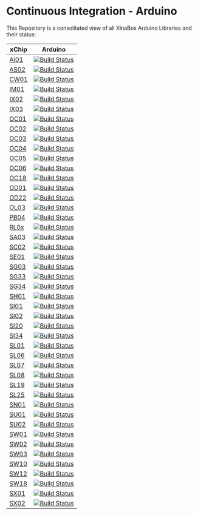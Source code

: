 # Continuous Integration - Arduino
This Repository is a consolitated view of all XinaBox Arduino Libraries and their status:

xChip | Arduino
--- | :---:
[AI01](https://github.com/xinabox/arduino-AI01)| [![Build Status](https://travis-ci.org/xinabox/arduino-AI01.svg?branch=master)](https://travis-ci.org/xinabox/arduino-AI01)
[AS02](https://github.com/xinabox/arduino-AS02)| [![Build Status](https://travis-ci.org/xinabox/arduino-AS02.svg?branch=master)](https://travis-ci.org/xinabox/arduino-AS02)
[CW01](https://github.com/xinabox/arduino-CW01)| [![Build Status](https://travis-ci.org/xinabox/arduino-CW01.svg?branch=master)](https://travis-ci.org/xinabox/arduino-CW01)
[IM01](https://github.com/xinabox/arduino-IM01)| [![Build Status](https://travis-ci.org/xinabox/arduino-IM01.svg?branch=master)](https://travis-ci.org/xinabox/arduino-IM01)
[IX02](https://github.com/xinabox/arduino-IX02)| [![Build Status](https://travis-ci.org/xinabox/arduino-IX02.svg?branch=master)](https://travis-ci.org/xinabox/arduino-IX02)
[IX03](https://github.com/xinabox/arduino-IX03)| [![Build Status](https://travis-ci.org/xinabox/arduino-IX03.svg?branch=master)](https://travis-ci.org/xinabox/arduino-IX03)
[OC01](https://github.com/xinabox/arduino-OC01)| [![Build Status](https://travis-ci.org/xinabox/arduino-OC01.svg?branch=master)](https://travis-ci.org/xinabox/arduino-OC01)
[OC02](https://github.com/xinabox/arduino-OC02)| [![Build Status](https://travis-ci.org/xinabox/arduino-OC02.svg?branch=master)](https://travis-ci.org/xinabox/arduino-OC02)
[OC03](https://github.com/xinabox/arduino-OC03)| [![Build Status](https://travis-ci.org/xinabox/arduino-OC03.svg?branch=master)](https://travis-ci.org/xinabox/arduino-OC03)
[OC04](https://github.com/xinabox/arduino-OC04)| [![Build Status](https://travis-ci.org/xinabox/arduino-OC04.svg?branch=master)](https://travis-ci.org/xinabox/arduino-OC04)
[OC05](https://github.com/xinabox/arduino-OC05)| [![Build Status](https://travis-ci.org/xinabox/arduino-OC05.svg?branch=master)](https://travis-ci.org/xinabox/arduino-OC05)
[OC06](https://github.com/xinabox/arduino-OC06)| [![Build Status](https://travis-ci.org/xinabox/arduino-OC06.svg?branch=master)](https://travis-ci.org/xinabox/arduino-OC06)
[OC18](https://github.com/xinabox/arduino-OC18)| [![Build Status](https://travis-ci.org/xinabox/arduino-OC18.svg?branch=master)](https://travis-ci.org/xinabox/arduino-OC18)
[OD01](https://github.com/xinabox/arduino-OD01)| [![Build Status](https://travis-ci.org/xinabox/arduino-OD01.svg?branch=master)](https://travis-ci.org/xinabox/arduino-OD01)
[OD22](https://github.com/xinabox/arduino-OD22)| [![Build Status](https://travis-ci.org/xinabox/arduino-OD22.svg?branch=master)](https://travis-ci.org/xinabox/arduino-OD22)
[OL03](https://github.com/xinabox/arduino-OL03)| [![Build Status](https://travis-ci.org/xinabox/arduino-OL03.svg?branch=master)](https://travis-ci.org/xinabox/arduino-OL03)
[PB04](https://github.com/xinabox/arduino-PB04)| [![Build Status](https://travis-ci.org/xinabox/arduino-PB04.svg?branch=master)](https://travis-ci.org/xinabox/arduino-PB04)
[RL0x](https://github.com/xinabox/arduino-RL0x)| [![Build Status](https://travis-ci.org/xinabox/arduino-RL0x.svg?branch=master)](https://travis-ci.org/xinabox/arduino-RL0x)
[SA03](https://github.com/xinabox/arduino-SA03)| [![Build Status](https://travis-ci.org/xinabox/arduino-SA03.svg?branch=master)](https://travis-ci.org/xinabox/arduino-SA03)
[SC02](https://github.com/xinabox/arduino-SC02)| [![Build Status](https://travis-ci.org/xinabox/arduino-SC02.svg?branch=master)](https://travis-ci.org/xinabox/arduino-SC02)
[SE01](https://github.com/xinabox/arduino-SE01)| [![Build Status](https://travis-ci.org/xinabox/arduino-SE01.svg?branch=master)](https://travis-ci.org/xinabox/arduino-SE01)
[SG03](https://github.com/xinabox/arduino-SG03)| [![Build Status](https://travis-ci.org/xinabox/arduino-SG03.svg?branch=master)](https://travis-ci.org/xinabox/arduino-SG03)
[SG33](https://github.com/xinabox/arduino-SG33)| [![Build Status](https://travis-ci.org/xinabox/arduino-SG33.svg?branch=master)](https://travis-ci.org/xinabox/arduino-SG33)
[SG34](https://github.com/xinabox/arduino-SG34)| [![Build Status](https://travis-ci.org/xinabox/arduino-SG34.svg?branch=master)](https://travis-ci.org/xinabox/arduino-SG34)
[SH01](https://github.com/xinabox/arduino-SH01)| [![Build Status](https://travis-ci.org/xinabox/arduino-SH01.svg?branch=master)](https://travis-ci.org/xinabox/arduino-SH01)
[SI01](https://github.com/xinabox/arduino-SI01)| [![Build Status](https://travis-ci.org/xinabox/arduino-SI01.svg?branch=master)](https://travis-ci.org/xinabox/arduino-SI01)
[SI02](https://github.com/xinabox/arduino-SI02)| [![Build Status](https://travis-ci.org/xinabox/arduino-SI02.svg?branch=master)](https://travis-ci.org/xinabox/arduino-SI02)
[SI20](https://github.com/xinabox/arduino-SI20)| [![Build Status](https://travis-ci.org/xinabox/arduino-SI20.svg?branch=master)](https://travis-ci.org/xinabox/arduino-SI20)
[SI34](https://github.com/xinabox/arduino-SI34)| [![Build Status](https://travis-ci.org/xinabox/arduino-SI34.svg?branch=master)](https://travis-ci.org/xinabox/arduino-SI34)
[SL01](https://github.com/xinabox/arduino-SL01)| [![Build Status](https://travis-ci.org/xinabox/arduino-SL01.svg?branch=master)](https://travis-ci.org/xinabox/arduino-SL01)
[SL06](https://github.com/xinabox/arduino-SL06)| [![Build Status](https://travis-ci.org/xinabox/arduino-SL06.svg?branch=master)](https://travis-ci.org/xinabox/arduino-SL06)
[SL07](https://github.com/xinabox/arduino-SL07)| [![Build Status](https://travis-ci.org/xinabox/arduino-SL07.svg?branch=master)](https://travis-ci.org/xinabox/arduino-SL07)
[SL08](https://github.com/xinabox/arduino-SL08)| [![Build Status](https://travis-ci.org/xinabox/arduino-SL08.svg?branch=master)](https://travis-ci.org/xinabox/arduino-SL08)
[SL19](https://github.com/xinabox/arduino-SL19)| [![Build Status](https://travis-ci.org/xinabox/arduino-SL19.svg?branch=master)](https://travis-ci.org/xinabox/arduino-SL19)
[SL25](https://github.com/xinabox/arduino-SL25)| [![Build Status](https://travis-ci.org/xinabox/arduino-SL25.svg?branch=master)](https://travis-ci.org/xinabox/arduino-SL25)
[SN01](https://github.com/xinabox/arduino-SN01)| [![Build Status](https://travis-ci.org/xinabox/arduino-SN01.svg?branch=master)](https://travis-ci.org/xinabox/arduino-SN01)
[SU01](https://github.com/xinabox/arduino-SU01)| [![Build Status](https://travis-ci.org/xinabox/arduino-SU01.svg?branch=master)](https://travis-ci.org/xinabox/arduino-SU01)
[SU02](https://github.com/xinabox/arduino-SU02)| [![Build Status](https://travis-ci.org/xinabox/arduino-SU02.svg?branch=master)](https://travis-ci.org/xinabox/arduino-SU02)
[SW01](https://github.com/xinabox/arduino-SW01)| [![Build Status](https://travis-ci.org/xinabox/arduino-SW01.svg?branch=master)](https://travis-ci.org/xinabox/arduino-SW01)
[SW02](https://github.com/xinabox/arduino-SW02)| [![Build Status](https://travis-ci.org/xinabox/arduino-SW02.svg?branch=master)](https://travis-ci.org/xinabox/arduino-SW02)
[SW03](https://github.com/xinabox/arduino-SW03)| [![Build Status](https://travis-ci.org/xinabox/arduino-SW03.svg?branch=master)](https://travis-ci.org/xinabox/arduino-SW03)
[SW10](https://github.com/xinabox/arduino-SW10)| [![Build Status](https://travis-ci.org/xinabox/arduino-SW10.svg?branch=master)](https://travis-ci.org/xinabox/arduino-SW10)
[SW12](https://github.com/xinabox/arduino-SW12)| [![Build Status](https://travis-ci.org/xinabox/arduino-SW12.svg?branch=master)](https://travis-ci.org/xinabox/arduino-SW12)
[SW18](https://github.com/xinabox/arduino-SW18)| [![Build Status](https://travis-ci.org/xinabox/arduino-SW18.svg?branch=master)](https://travis-ci.org/xinabox/arduino-SW18)
[SX01](https://github.com/xinabox/arduino-SX01)| [![Build Status](https://travis-ci.org/xinabox/arduino-SX01.svg?branch=master)](https://travis-ci.org/xinabox/arduino-SX01)
[SX02](https://github.com/xinabox/arduino-SX02)| [![Build Status](https://travis-ci.org/xinabox/arduino-SX02.svg?branch=master)](https://travis-ci.org/xinabox/arduino-SX02)

